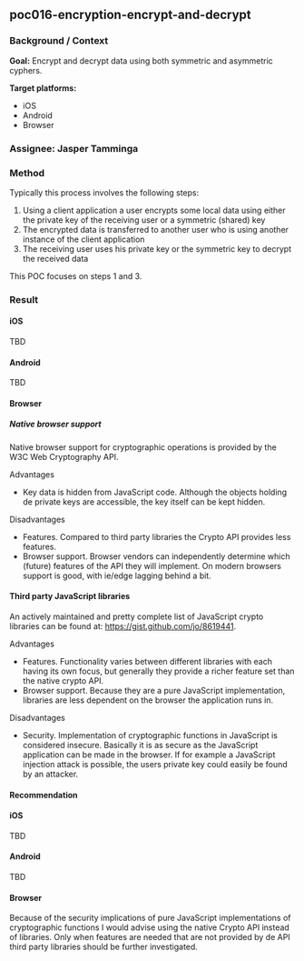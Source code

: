 ## poc016-encryption-encrypt-and-decrypt

### Background / Context
**Goal:** Encrypt and decrypt data using both symmetric and asymmetric cyphers.


**Target platforms:**
* iOS
* Android
* Browser

### Assignee: Jasper Tamminga

### Method ###
Typically this process involves the following steps:
1. Using a client application a user encrypts some local data using either the private key of the receiving user or a symmetric (shared) key
2. The encrypted data is transferred to another user who is using another instance of the client application
3. The receiving user uses his private key or the symmetric key to decrypt the received data

This POC focuses on steps 1 and 3.

### Result

#### iOS

TBD

#### Android

TBD

#### Browser

##### Native browser support
Native browser support for cryptographic operations is provided by the W3C Web Cryptography API.

Advantages
* Key data is hidden from JavaScript code. Although the objects holding de private keys are accessible, the key itself can be kept hidden.

Disadvantages
* Features. Compared to third party libraries the Crypto API provides less features.
* Browser support. Browser vendors can independently determine which (future) features of the API they will implement. On modern browsers support is good, with ie/edge lagging behind a bit.

#### Third party JavaScript libraries

An actively maintained and pretty complete list of JavaScript crypto libraries can be found at: https://gist.github.com/jo/8619441.

Advantages
* Features. Functionality varies between different libraries with each having its own focus, but generally they provide a richer feature set than the native crypto API.
* Browser support. Because they are a pure JavaScript implementation, libraries are less dependent on the browser the application runs in.

Disadvantages
* Security. Implementation of cryptographic functions in JavaScript is considered insecure. Basically it is as secure as the JavaScript application can be made in the browser. If for example a JavaScript injection attack is possible, the users private key could easily be found by an attacker.

#### Recommendation

#### iOS

TBD

#### Android

TBD

#### Browser
Because of the security implications of pure JavaScript implementations of cryptographic functions I would advise using the native Crypto API instead of libraries. Only when features are needed that are not provided by de API third party libraries should be further investigated.
